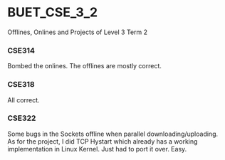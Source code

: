 # BUET_CSE_3_2
Offlines, Onlines and Projects of Level 3 Term 2

### CSE314
Bombed the onlines. The offlines are mostly correct.

### CSE318
All correct.

### CSE322
Some bugs in the Sockets offline when parallel downloading/uploading. <br>
As for the project, I did TCP Hystart which already has a working implementation in Linux Kernel. Just had to port it over. Easy.
